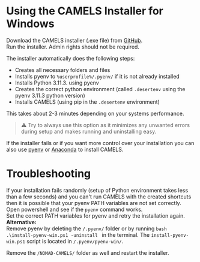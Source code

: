 # Using the CAMELS Installer for Windows
Download the CAMELS installer (.exe file) from [GitHub](https://github.com/A-D-Fuchs/CAMELS_installer/blob/main/Output/NOMAD-CAMELS_installer.exe).\
Run the installer. Admin rights should not be required. 

The installer automatically does the following steps:
- Creates all necessary folders and files
- Installs pyenv to `%userprofile%/.pyenv/` if it is not already installed
- Installs Python 3.11.3. using pyenv
- Creates the correct python environment (called `.desertenv` using the pyenv 3.11.3 python version)
- Installs CAMELS (using pip in the `.desertenv` environment)

This takes about 2-3 minutes depending on your systems performance.

> &#9888; Try to always use this option as it minimizes any unwanted errors during setup and makes running and uninstalling easy.

If the installer fails or if you want more control over your installation you can also use [pyenv](installation_custom_windows.md) or [Anaconda](installation_custom_anaconda) to install CAMELS.

# Troubleshooting
If your installation fails randomly (setup of Python environment takes less than a few seconds) and you can't run CAMELS with the created shortcuts then it is possible that your pyenv PATH variables are not set correctly. Open powershell and  see if the `pyenv` command works.\
Set the correct PATH variables for pyenv and retry the installation again.\
**Alternative:**\
Remove pyenv by deleting the `/.pyenv/` folder or by running 
    ```bash
    .\install-pyenv-win.ps1 -uninstall
    ```
  in the terminal. The `install-pyenv-win.ps1` script is located in `/.pyenv/pyenv-win/`.

  Remove the `/NOMAD-CAMELS/` folder as well and restart the installer.
